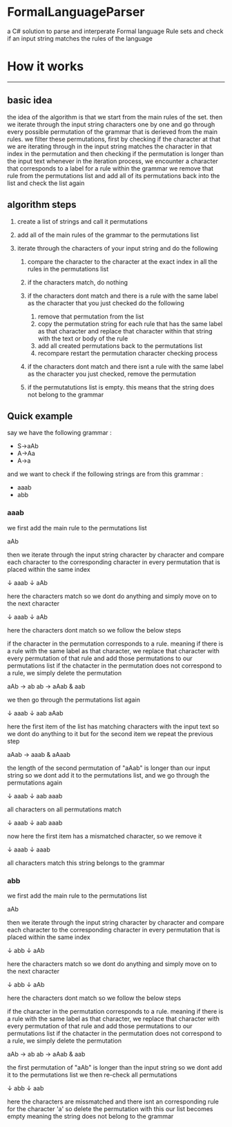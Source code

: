 # FormalLanguageParser
a C# solution to parse and interperate Formal language Rule sets and check if an input string matches the rules of the language

# How it works
---
## basic idea
the idea of the algorithm is that we start from the main rules of the set. then we iterate through the input string characters one by one and go through every possible permutation of the grammar that is derieved from the main rules.
we filter these permutations, first by checking if the character at that we are iterating through in the input string matches the character in that index in the permutation and then checking if the permutation is longer than the input text
whenever in the iteration process, we encounter a character that corresponds to a label for a rule within the grammar we remove that rule from the permutations list and add all of its permutations back into the list and check the list again

## algorithm steps
1. create a list of strings and call it permutations
2. add all of the main rules of the grammar to the permutations list
3. iterate through the characters of your input string and do the following
   
   1. compare the character to the character at the exact index in all the rules in the permutations list
	 2. if the characters match, do nothing
   3. if the characters dont match and there is a rule with the same label as the character that you just checked do the following
      
      1. remove that permutation from the list
      2. copy the permutation string for each rule that has the same label as that character and replace that character within that string with the text or body of the rule
      3. add all created permutations back to the permutations list
      4. recompare restart the permutation character checking process
         
	 5. if the characters dont match and there isnt a rule with the same label as the character you just checked, remove the permutation
   6. if the permutatutions list is empty. this means that the string does not belong to the grammar

## Quick example

say we have the following grammar : 

* S->aAb
* A->Aa
* A->a

and we want to check if the following strings are from this grammar :

* aaab
* abb

### aaab
we first add the main rule to the permutations list

aAb

then we iterate through the input string character by character and compare each character to the corresponding character in every permutation that is placed within the same index

↓
aaab
↓
aAb

here the characters match so we dont do anything and simply move on to the next character

 ↓
aaab
 ↓
aAb

here the characters dont match so we follow the below steps

if the character in the permutation corresponds to a rule. meaning if there is a rule with the same label as that character, we replace that character with every permutation of that rule and add those permutations to our permutations list
if the chatacter in the permutation does not correspond to a rule, we simply delete the permutation

aAb -> ab
ab -> aAab & aab

we then go through the permutations list again

 ↓
aaab
 ↓
aab
aAab

here the first item of the list has matching characters with the input text so we dont do anything to it but for the second item we repeat the previous step

aAab -> aaab & aAaab

the length of the second permutation of "aAab" is longer than our input string so we dont add it to the permutations list, and we go through the permutations again

 ↓
aaab
 ↓
aab
aaab

all characters on all permutations match

  ↓
aaab
  ↓
aab
aaab

now here the first item has a mismatched character, so we remove it

   ↓
aaab
   ↓
aaab

all characters match
this string belongs to the grammar

### abb
we first add the main rule to the permutations list

aAb

then we iterate through the input string character by character and compare each character to the corresponding character in every permutation that is placed within the same index

↓
abb
↓
aAb

here the characters match so we dont do anything and simply move on to the next character

 ↓
abb
 ↓
aAb

here the characters dont match so we follow the below steps

if the character in the permutation corresponds to a rule. meaning if there is a rule with the same label as that character, we replace that character with every permutation of that rule and add those permutations to our permutations list
if the chatacter in the permutation does not correspond to a rule, we simply delete the permutation

aAb -> ab
ab -> aAab & aab

the first permutation of "aAb" is longer than the input string so we dont add it to the permutations list
we then re-check all permutations

 ↓
abb
 ↓
aab

here the characters are missmatched and there isnt an corresponding rule for the character 'a' so delete the permutation
with this our list becomes empty meaning the string does not belong to the grammar
